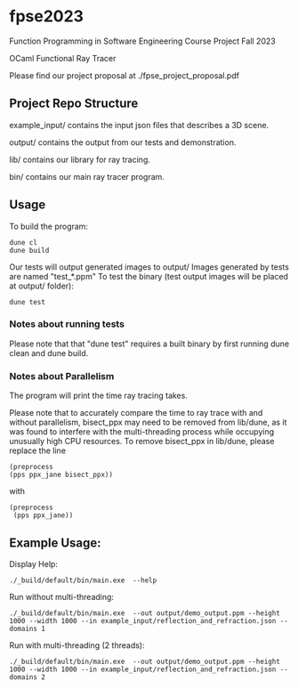# fpse2023
Function Programming in Software Engineering Course Project Fall 2023

OCaml Functional Ray Tracer

Please find our project proposal at ./fpse_project_proposal.pdf

## Project Repo Structure
example_input/ contains the input json files that describes a 3D scene.

output/ contains the output from our tests and demonstration.

lib/ contains our library for ray tracing.

bin/ contains our main ray tracer program.

## Usage

To build the program:
```
dune cl
dune build
```

Our tests will output generated images to output/
Images generated by tests are named "test_*.ppm"
To test the binary (test output images will be placed at output/ folder):
```
dune test
```

### Notes about running tests
Please note that that "dune test" requires a built binary by first running dune clean and dune build.


### Notes about Parallelism
The program will print the time ray tracing takes.

Please note that to accurately compare the time to ray trace with and without parallelism,
bisect_ppx may need to be removed from lib/dune, as it was found to interfere with the multi-threading process
while occupying unusually high CPU resources.
To remove bisect_ppx in lib/dune, please replace the line
``` 
(preprocess
(pps ppx_jane bisect_ppx))
``` 
with 
``` 
(preprocess
 (pps ppx_jane))
```

## Example Usage:
Display Help:
```
./_build/default/bin/main.exe  --help
```

Run without multi-threading:
```
./_build/default/bin/main.exe  --out output/demo_output.ppm --height 1000 --width 1000 --in example_input/reflection_and_refraction.json --domains 1
```

Run with multi-threading (2 threads):
```
./_build/default/bin/main.exe  --out output/demo_output.ppm --height 1000 --width 1000 --in example_input/reflection_and_refraction.json --domains 2
```